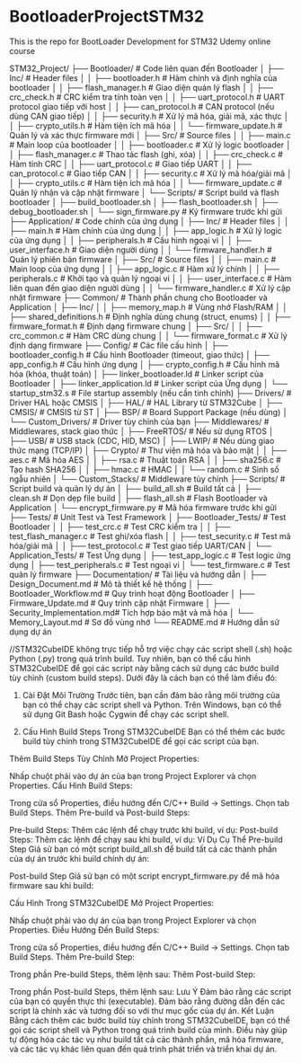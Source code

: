 # BootloaderProjectSTM32
This is the repo for BootLoader Development for STM32  Udemy online course


STM32_Project/
├── Bootloader/                   # Code liên quan đến Bootloader
│   ├── Inc/                      # Header files
│   │   ├── bootloader.h          # Hàm chính và định nghĩa của bootloader
│   │   ├── flash_manager.h       # Giao diện quản lý flash
│   │   ├── crc_check.h           # CRC kiểm tra tính toàn vẹn
│   │   ├── uart_protocol.h       # UART protocol giao tiếp với host
│   │   ├── can_protocol.h        # CAN protocol (nếu dùng CAN giao tiếp)
│   │   ├── security.h            # Xử lý mã hóa, giải mã, xác thực
│   │   ├── crypto_utils.h        # Hàm tiện ích mã hóa
│   │   └── firmware_update.h     # Quản lý và xác thực firmware mới
│   ├── Src/                      # Source files
│   │   ├── main.c                # Main loop của bootloader
│   │   ├── bootloader.c          # Xử lý logic bootloader
│   │   ├── flash_manager.c       # Thao tác flash (ghi, xóa)
│   │   ├── crc_check.c           # Hàm tính CRC
│   │   ├── uart_protocol.c       # Giao tiếp UART
│   │   ├── can_protocol.c        # Giao tiếp CAN
│   │   ├── security.c            # Xử lý mã hóa/giải mã
│   │   ├── crypto_utils.c        # Hàm tiện ích mã hóa
│   │   └── firmware_update.c     # Quản lý nhận và cập nhật firmware
│   └── Scripts/                  # Script build và flash bootloader
│       ├── build_bootloader.sh
│       ├── flash_bootloader.sh
│       ├── debug_bootloader.sh
│       └── sign_firmware.py      # Ký firmware trước khi gửi
├── Application/                  # Code chính của ứng dụng
│   ├── Inc/                      # Header files
│   │   ├── main.h                # Hàm chính của ứng dụng
│   │   ├── app_logic.h           # Xử lý logic của ứng dụng
│   │   ├── peripherals.h         # Cấu hình ngoại vi
│   │   ├── user_interface.h      # Giao diện người dùng
│   │   └── firmware_handler.h    # Quản lý phiên bản firmware
│   ├── Src/                      # Source files
│   │   ├── main.c                # Main loop của ứng dụng
│   │   ├── app_logic.c           # Hàm xử lý chính
│   │   ├── peripherals.c         # Khởi tạo và quản lý ngoại vi
│   │   ├── user_interface.c      # Hàm liên quan đến giao diện người dùng
│   │   └── firmware_handler.c    # Xử lý cập nhật firmware
├── Common/                       # Thành phần chung cho Bootloader và Application
│   ├── Inc/
│   │   ├── memory_map.h          # Vùng nhớ Flash/RAM
│   │   ├── shared_definitions.h  # Định nghĩa dùng chung (struct, enums)
│   │   ├── firmware_format.h     # Định dạng firmware chung
│   ├── Src/
│   │   ├── crc_common.c          # Hàm CRC dùng chung
│   │   └── firmware_format.c     # Xử lý định dạng firmware
├── Config/                       # Các file cấu hình
│   ├── bootloader_config.h       # Cấu hình Bootloader (timeout, giao thức)
│   ├── app_config.h              # Cấu hình ứng dụng
│   ├── crypto_config.h           # Cấu hình mã hóa (khóa, thuật toán)
│   ├── linker_bootloader.ld      # Linker script của Bootloader
│   ├── linker_application.ld     # Linker script của Ứng dụng
│   └── startup_stm32.s           # File startup assembly (nếu cần tinh chỉnh)
├── Drivers/                      # Driver HAL hoặc CMSIS
│   ├── HAL/                      # HAL Library từ STM32Cube
│   ├── CMSIS/                    # CMSIS từ ST
│   ├── BSP/                      # Board Support Package (nếu dùng)
│   └── Custom_Drivers/           # Driver tùy chỉnh của bạn
├── Middlewares/                  # Middlewares, stack giao thức
│   ├── FreeRTOS/                 # Nếu sử dụng RTOS
│   ├── USB/                      # USB stack (CDC, HID, MSC)
│   ├── LWIP/                     # Nếu dùng giao thức mạng (TCP/IP)
│   ├── Crypto/                   # Thư viện mã hóa và bảo mật
│   │   ├── aes.c                 # Mã hóa AES
│   │   ├── rsa.c                 # Thuật toán RSA
│   │   ├── sha256.c              # Tạo hash SHA256
│   │   ├── hmac.c                # HMAC
│   │   └── random.c              # Sinh số ngẫu nhiên
│   └── Custom_Stacks/            # Middleware tùy chỉnh
├── Scripts/                      # Script build và quản lý dự án
│   ├── build_all.sh              # Build tất cả
│   ├── clean.sh                  # Dọn dẹp file build
│   ├── flash_all.sh              # Flash Bootloader và Application
│   └── encrypt_firmware.py       # Mã hóa firmware trước khi gửi
├── Tests/                        # Unit Test và Test Framework
│   ├── Bootloader_Tests/         # Test Bootloader
│   │   ├── test_crc.c            # Test CRC kiểm tra
│   │   ├── test_flash_manager.c  # Test ghi/xóa flash
│   │   ├── test_security.c       # Test mã hóa/giải mã
│   │   ├── test_protocol.c       # Test giao tiếp UART/CAN
│   └── Application_Tests/        # Test Ứng dụng
│       ├── test_app_logic.c      # Test logic ứng dụng
│       ├── test_peripherals.c    # Test ngoại vi
│       └── test_firmware.c       # Test quản lý firmware
├── Documentation/                # Tài liệu và hướng dẫn
│   ├── Design_Document.md        # Mô tả thiết kế hệ thống
│   ├── Bootloader_Workflow.md    # Quy trình hoạt động Bootloader
│   ├── Firmware_Update.md        # Quy trình cập nhật Firmware
│   ├── Security_Implementation.md# Tích hợp bảo mật và mã hóa
│   └── Memory_Layout.md          # Sơ đồ vùng nhớ
└── README.md                     # Hướng dẫn sử dụng dự án



//STM32CubeIDE không trực tiếp hỗ trợ việc chạy các script shell (.sh) hoặc Python (.py) trong quá trình build. Tuy nhiên, bạn có thể cấu hình STM32CubeIDE để gọi các script này bằng cách sử dụng các bước build tùy chỉnh (custom build steps). Dưới đây là cách bạn có thể làm điều đó:

1. Cài Đặt Môi Trường
Trước tiên, bạn cần đảm bảo rằng môi trường của bạn có thể chạy các script shell và Python. Trên Windows, bạn có thể sử dụng Git Bash hoặc Cygwin để chạy các script shell.

2. Cấu Hình Build Steps Trong STM32CubeIDE
Bạn có thể thêm các bước build tùy chỉnh trong STM32CubeIDE để gọi các script của bạn.

Thêm Build Steps Tùy Chỉnh
Mở Project Properties:

Nhấp chuột phải vào dự án của bạn trong Project Explorer và chọn Properties.
Cấu Hình Build Steps:

Trong cửa sổ Properties, điều hướng đến C/C++ Build -> Settings.
Chọn tab Build Steps.
Thêm Pre-build và Post-build Steps:

Pre-build Steps: Thêm các lệnh để chạy trước khi build, ví dụ:
Post-build Steps: Thêm các lệnh để chạy sau khi build, ví dụ:
Ví Dụ Cụ Thể
Pre-build Step
Giả sử bạn có một script build_all.sh để build tất cả các thành phần của dự án trước khi build chính dự án:

Post-build Step
Giả sử bạn có một script encrypt_firmware.py để mã hóa firmware sau khi build:

Cấu Hình Trong STM32CubeIDE
Mở Project Properties:

Nhấp chuột phải vào dự án của bạn trong Project Explorer và chọn Properties.
Điều Hướng Đến Build Steps:

Trong cửa sổ Properties, điều hướng đến C/C++ Build -> Settings.
Chọn tab Build Steps.
Thêm Pre-build Step:

Trong phần Pre-build Steps, thêm lệnh sau:
Thêm Post-build Step:

Trong phần Post-build Steps, thêm lệnh sau:
Lưu Ý
Đảm bảo rằng các script của bạn có quyền thực thi (executable).
Đảm bảo rằng đường dẫn đến các script là chính xác và tương đối so với thư mục gốc của dự án.
Kết Luận
Bằng cách thêm các bước build tùy chỉnh trong STM32CubeIDE, bạn có thể gọi các script shell và Python trong quá trình build của mình. Điều này giúp tự động hóa các tác vụ như build tất cả các thành phần, mã hóa firmware, và các tác vụ khác liên quan đến quá trình phát triển và triển khai dự án.